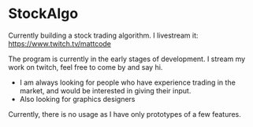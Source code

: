 # StockAlgo
Currently building a stock trading algorithm. I livestream it: https://www.twitch.tv/mattcode

The program is currently in the early stages of development. I stream my work on twitch, feel free to come by and say hi. 
 
  - I am always looking for people who have experience trading in the market, and would be interested in giving their input.
  - Also looking for graphics designers 

Currently, there is no usage as I have only prototypes of a few features. 
